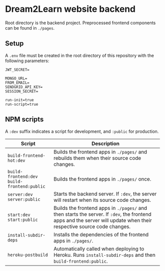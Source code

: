 # Dream2Learn website backend

Root directory is the backend project. Preprocessed frontend components can be found in `./pages`.

## Setup

A `.env` file must be created in the root directory of this repository with the following parameters:
```
JWT_SECRET=

MONGO_URL=
FROM_EMAIL=
SENDGRID_API_KEY=
SESSION_SECRET=

run-init=true
run-script=true
```

## NPM scripts

A `:dev` suffix indicates a script for development, and `:public` for production.

Script | Description
-|-
`build-frontend-hot:dev` | Builds the frontend apps in `./pages/` and rebuilds them when their source code changes.
`build-frontend:dev`<br />`build-frontend:public` | Builds the frontend apps in `./pages/` once.
`server:dev`<br />`server:public` | Starts the backend server. If `:dev`, the server will restart when its source code changes.
`start:dev`<br />`start:public` | Builds the frontend apps in `./pages/` and then starts the server. If `:dev`, the frontend apps and the server will update when their respective source code changes.
`install-subdir-deps` | Installs the dependencies of the frontend apps in `./pages/`.
`heroku-postbuild` | Automatically called when deploying to Heroku. Runs `install-subdir-deps` and then `build-frontend:public`.